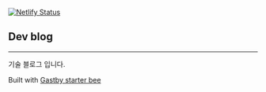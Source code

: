 [![Netlify Status](https://api.netlify.com/api/v1/badges/470b0242-a91b-4cb2-8354-96dbf4b54d5a/deploy-status)](https://app.netlify.com/sites/mixsung/deploys)

## Dev blog
---

기술 블로그 입니다.


Built with [Gastby starter bee](https://github.com/JaeYeopHan/gatsby-starter-bee) 
